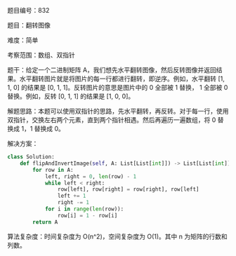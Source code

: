 题目编号：832

题目：翻转图像

难度：简单

考察范围：数组、双指针

题干：给定一个二进制矩阵 A，我们想先水平翻转图像，然后反转图像并返回结果。水平翻转图片就是将图片的每一行都进行翻转，即逆序。例如，水平翻转 [1, 1, 0] 的结果是 [0, 1, 1]。反转图片的意思是图片中的 0 全部被 1 替换， 1 全部被 0 替换。例如，反转 [0, 1, 1] 的结果是 [1, 0, 0]。

解题思路：本题可以使用双指针的思路，先水平翻转，再反转。对于每一行，使用双指针，交换左右两个元素，直到两个指针相遇。然后再遍历一遍数组，将 0 替换成 1，1 替换成 0。

解决方案：

```python
class Solution:
    def flipAndInvertImage(self, A: List[List[int]]) -> List[List[int]]:
        for row in A:
            left, right = 0, len(row) - 1
            while left < right:
                row[left], row[right] = row[right], row[left]
                left += 1
                right -= 1
            for i in range(len(row)):
                row[i] = 1 - row[i]
        return A
```

算法复杂度：时间复杂度为 O(n^2)，空间复杂度为 O(1)。其中 n 为矩阵的行数和列数。